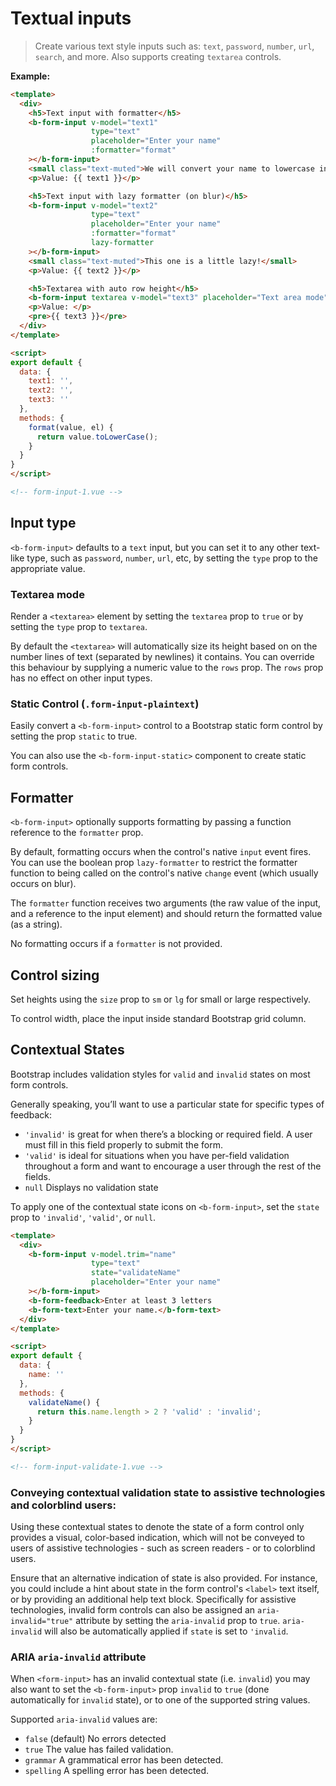 # Textual inputs

> Create various text style inputs such as: `text`, `password`, `number`, `url`,
`search`, and more. Also supports creating `textarea` controls.

**Example:**
```html
<template>
  <div>
    <h5>Text input with formatter</h5>
    <b-form-input v-model="text1"
                  type="text"
                  placeholder="Enter your name"
                  :formatter="format"
    ></b-form-input>
    <small class="text-muted">We will convert your name to lowercase instantly</small>
    <p>Value: {{ text1 }}</p>

    <h5>Text input with lazy formatter (on blur)</h5>
    <b-form-input v-model="text2"
                  type="text"
                  placeholder="Enter your name"
                  :formatter="format"
                  lazy-formatter
    ></b-form-input>
    <small class="text-muted">This one is a little lazy!</small>
    <p>Value: {{ text2 }}</p>

    <h5>Textarea with auto row height</h5>
    <b-form-input textarea v-model="text3" placeholder="Text area mode"></b-form-input>
    <p>Value: </p>
    <pre>{{ text3 }}</pre>
  </div>  
</template>

<script>
export default {
  data: {
    text1: '',
    text2: '',
    text3: ''
  },
  methods: {
    format(value, el) {
      return value.toLowerCase();
    }
  }
}
</script>

<!-- form-input-1.vue -->
```

## Input type
`<b-form-input>` defaults to a `text` input, but you can set it to any other text-like
type, such as `password`, `number`, `url`, etc, by setting the `type` prop to the
appropriate value.

### Textarea mode
Render a `<textarea>` element by setting the `textarea` prop to `true` or by
setting the `type` prop to `textarea`.

By default the `<textarea>` will automatically size its height based on on the number
lines of text (separated by newlines) it contains. You can override this behaviour
by supplying a numeric value to the `rows` prop. The `rows` prop has no effect
on other input types.

### Static Control (`.form-input-plaintext`)
Easily convert a `<b-form-input>` control to a Bootstrap static form
control by setting the prop `static` to true.

You can also use the `<b-form-input-static>` component to create static form controls.


## Formatter
`<b-form-input>` optionally supports formatting by passing a function reference to
the `formatter` prop.

By default, formatting occurs when the control's native `input` event fires. You can
use the boolean prop `lazy-formatter` to restrict the formatter function to being
called on the control's native `change` event (which usually occurs on blur).

The `formatter` function receives two arguments (the raw value of the input, and
a reference to the input element) and should return the formatted value (as a string).

No formatting occurs if a `formatter` is not provided.

## Control sizing
Set heights using the `size` prop to `sm` or `lg` for small or large respectively.

To control width, place the input inside standard Bootstrap grid column.

## Contextual States
Bootstrap includes validation styles for `valid` and `invalid` states
on most form controls.

Generally speaking, you’ll want to use a particular state for specific types of feedback:
- `'invalid'` is great for when there’s a blocking or required field. A user must fill in
this field properly to submit the form.
- `'valid'` is ideal for situations when you have per-field validation throughout a form
and want to encourage a user through the rest of the fields.
- `null` Displays no validation state

To apply one of the contextual state icons on `<b-form-input>`, set the `state` prop
to `'invalid'`, `'valid'`, or `null`.

```html
<template>
  <div>
    <b-form-input v-model.trim="name"
                  type="text"
                  state="validateName"
                  placeholder="Enter your name"
    ></b-form-input>
    <b-form-feedback>Enter at least 3 letters
    <b-form-text>Enter your name.</b-form-text>
  </div>  
</template>

<script>
export default {
  data: {
    name: ''
  },
  methods: {
    validateName() {
      return this.name.length > 2 ? 'valid' : 'invalid';
    }
  }
}
</script>

<!-- form-input-validate-1.vue -->
```

### Conveying contextual validation state to assistive technologies and colorblind users:
Using these contextual states to denote the state of a form control only provides
a visual, color-based indication, which will not be conveyed to users of assistive
technologies - such as screen readers - or to colorblind users.

Ensure that an alternative indication of state is also provided. For instance, you
could include a hint about state in the form control's `<label>` text itself, or by
providing an additional help text block. Specifically for assistive technologies, 
invalid form controls can also be assigned an `aria-invalid="true"` attribute
by setting the `aria-invalid` prop to `true`. `aria-invalid` will also be
automatically applied if `state` is set to `'invalid`.


### ARIA `aria-invalid` attribute
When `<form-input>` has an invalid contextual state (i.e. `invalid`) you may also
want to set the `<b-form-input>` prop `invalid` to `true` (done automatically for
`invalid` state), or to one of the supported string values.

Supported `aria-invalid` values are:
- `false` (default) No errors detected
- `true` The value has failed validation.
- `grammar` A grammatical error has been detected.
- `spelling` A spelling error has been detected.

